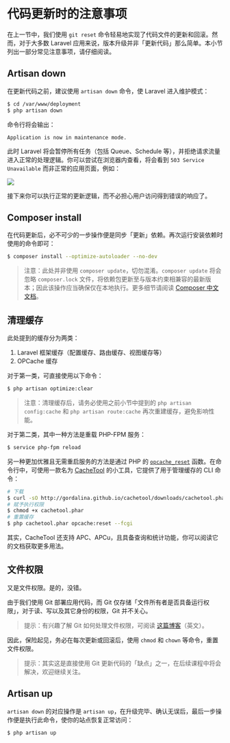 # 代码更新时的注意事项

在上一节中，我们使用 `git reset` 命令轻易地实现了代码文件的更新和回滚。然而，对于大多数 Laravel 应用来说，版本升级并非「更新代码」那么简单。本小节列出一部分常见注意事项，请仔细阅读。

## Artisan down

在更新代码之前，建议使用 `artisan down` 命令，使 Laravel 进入维护模式：

```bash
$ cd /var/www/deployment
$ php artisan down
```

命令行将会输出：

```
Application is now in maintenance mode.
```

此时 Laravel 将会暂停所有任务（包括 Queue、Schedule 等），并拒绝请求流量进入正常的处理逻辑。你可以尝试在浏览器内查看，将会看到 `503 Service Unavailable` 而非正常的应用页面，例如：

![](https://github.com/wi1dcard/laravel-deployment/raw/master/src/images/805bad7e8d753026ffb16837dfcf9ee4.png)

接下来你可以执行正常的更新逻辑，而不必担心用户访问得到错误的响应了。

## Composer install

在代码更新后，必不可少的一步操作便是同步「更新」依赖。再次运行安装依赖时使用的命令即可：

```bash
$ composer install --optimize-autoloader --no-dev
```

> 注意：此处并非使用 `composer update`，切勿混淆。`composer update` 将会忽略 `composer.lock` 文件，将依赖包更新至与版本约束相兼容的最新版本；因此该操作应当确保仅在本地执行。更多细节请阅读 [Composer 中文文档](https://learnku.com/docs/composer/2018/03-cli/2084)。

## 清理缓存

此处提到的缓存分为两类：

1. Laravel 框架缓存（配置缓存、路由缓存、视图缓存等）
2. OPCache 缓存

对于第一类，可直接使用以下命令：

```bash
$ php artisan optimize:clear
```

> 注意：清理缓存后，请务必使用之前小节中提到的 `php artisan config:cache` 和 `php artisan route:cache` 再次重建缓存，避免影响性能。

对于第二类，其中一种方法是重载 PHP-FPM 服务：

```bash
$ service php-fpm reload
```

另一种更加优雅且无需重启服务的方法是通过 PHP 的 [`opcache_reset`](https://www.php.net/manual/en/function.opcache-reset.php) 函数。在命令行中，可使用一款名为 [CacheTool](https://github.com/gordalina/cachetool) 的小工具，它提供了用于管理缓存的 CLI 命令：

```bash
# 下载
$ curl -sO http://gordalina.github.io/cachetool/downloads/cachetool.phar
# 赋予执行权限
$ chmod +x cachetool.phar
# 重置缓存
$ php cachetool.phar opcache:reset --fcgi
```

其实，CacheTool 还支持 APC、APCu，且具备查询和统计功能，你可以阅读它的文档获取更多用法。

## 文件权限

又是文件权限。是的，没错。

由于我们使用 Git 部署应用代码，而 Git 仅存储「文件所有者是否具备运行权限」，对于读、写以及其它身份的权限，Git 并不关心。

> 提示：有兴趣了解 Git 如何处理文件权限，可阅读 [这篇博客](https://medium.com/@tahteche/how-git-treats-changes-in-file-permissions-f71874ca239d)（英文）。

因此，保险起见，务必在每次更新或回滚后，使用 `chmod` 和 `chown` 等命令，重置文件权限。

> 提示：其实这是直接使用 Git 更新代码的「缺点」之一，在后续课程中将会解决，欢迎继续关注。

## Artisan up

`artisan down` 的对应操作是 `artisan up`，在升级完毕、确认无误后，最后一步操作便是执行此命令，使你的站点恢复正常访问：

```bash
$ php artisan up
```
